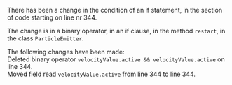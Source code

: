 There has been a change in the condition of an if statement, in the section of code starting on line nr 344.
  
The change is in a binary operator, in an if clause, in the method ```restart```, in the class ```ParticleEmitter```.
  
The following changes have been made:  
Deleted binary operator ```velocityValue.active && velocityValue.active``` on line 344.  
Moved field read ```velocityValue.active``` from line 344 to line 344.  
